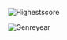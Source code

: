 ![Highestscore](https://github.com/meensrinivasan/tidytuesdaysubmissions/blob/master/Anime/Highest%20scored.png)


![Genreyear](https://github.com/meensrinivasan/tidytuesdaysubmissions/blob/master/Anime/genre%20year.png)
